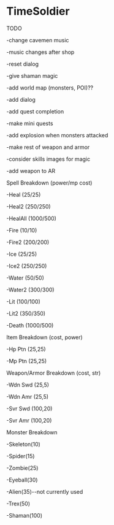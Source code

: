 # TimeSoldier

TODO

-change cavemen music

-music changes after shop

-reset dialog

-give shaman magic
  
-add world map (monsters, POI)??

-add dialog 

-add quest completion

-make mini quests

-add explosion when monsters attacked

-make rest of weapon and armor

-consider skills images for magic

-add weapon to AR


Spell Breakdown (power/mp cost)

-Heal (25/25)

-Heal2 (250/250)

-HealAll (1000/500)

-Fire (10/10)

-Fire2 (200/200)

-Ice (25/25)

-Ice2 (250/250)

-Water (50/50)

-Water2 (300/300)

-Lit (100/100)

-Lit2 (350/350)

-Death (1000/500)


Item Breakdown (cost, power)

-Hp Ptn (25,25)

-Mp Ptn (25,25)


Weapon/Armor Breakdown (cost, str)

-Wdn Swd (25,5)

-Wdn Amr (25,5)

-Svr Swd (100,20)

-Svr Amr (100,20)


Monster Breakdown 

-Skeleton(10)

-Spider(15)

-Zombie(25)

-Eyeball(30)

-Alien(35)--not currently used

-Trex(50)

-Shaman(100)



